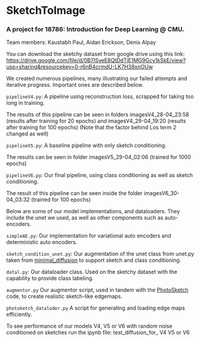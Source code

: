 # SketchToImage
### A project for 18786: Introduction for Deep Learning @ CMU.

Team members: Kaustabh Paul, Aidan Erickson, Denis Alpay

You can download the sketchy dataset from google drive using this link: https://drive.google.com/file/d/0B7ISyeE8QtDdTjE1MG9Gcy1kSkE/view?usp=sharing&resourcekey=0-r6nB4crmdU-LK7H38xnOUw

We created numerous pipelines, many illustrating our failed attempts and iterative progress.
Important ones are described below.

`pipelineV4.py`: A pipeline using reconstruction loss, scrapped for taking too long in training.

The results of this pipeline can be seen in folders imagesV4_28-04_23:58 (results after training for 20 epochs) and imagesV4_29-04_19:20 (results after training for 100 epochs) (Note that the factor behind Los term 2 changed as well)

`pipelineV5.py`: A baseline pipeline with only sketch conditioning.

The results can be seen in folder imagesV5_29-04_02:06 (trained for 1000 epochs)

`pipelineV6.py`: Our final pipeline, using class conditioning as well as sketch conditioning.

The result of this pipeline can be seen inside the folder imagesV6_30-04_03:32 (trained for 100 epochs)

Below are some of our model implementations, and dataloaders. They include the unet we used, 
as well as other components such as auto-encoders.


`simpleAE.py`: Our implementation for variational auto encoders and deterministic auto encoders.

`sketch_condition_unet.py`: Our augmentation of the unet class from unet.py taken from [minimal_diffusion](https://github.com/VSehwag/minimal-diffusion) to support sketch and class conditioning.

`datal.py`: Our dataloader class. Used on the sketchy dataset with the capability to provide class labeling.

`augmentor.py` Our augmentor script, used in tandem with the [PhotoSketch](https://github.com/mtli/PhotoSketch) code, to create realistic sketch-like edgemaps.

`photoketch_dataloder.py` A script for generating and loading edge maps efficiently.

To see performance of our models V4, V5 or V6 with random noise conditioned on sketches run the ipynb file: test_diffusion_for_ V4 V5 or V6
